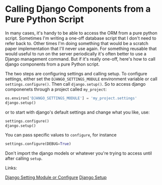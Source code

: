 # Calling Django Components from a Pure Python Script

In many cases, it's handy to be able to access the ORM from a pure python script. Sometimes I'm writing a one-off database script that I don't need to refer back to. Other times I'm doing something that would be a scratch paper implementation that I'll never use again. For something reusable that would useful to run on the server periodically it's often better to use a Django management command. But if it's really one-off, here's how to call django components from a pure Python script.

The two steps are configuring settings and calling setup. To configure settings, either set the `DJANGO_SETTINGS_MODULE` environment variable or call `settings.configure()`. Then call `django.setup()`. So to access django componenets through a project called `my_project`:

```python
os.environ['DJANGO_SETTINGS_MODULE'] = 'my_project.settings'
django.setup()
```

or to start with django's default settings and change what you like, use:

```python
settings.configure()
django.setup()
```

You can pass specific values to `configure`, for instance

```python
settings.configure(DEBUG=True)

```

Don't import the django models or whatever you're trying to access until after calling `setup`.


Links:

[Django Setting Module or Configure](https://docs.djangoproject.com/en/5.0/topics/settings/#either-configure-or-django-settings-module-is-required)
[Django Setup](https://docs.djangoproject.com/en/5.0/topics/settings/#calling-django-setup-is-required-for-standalone-django-usage)
